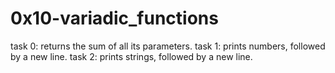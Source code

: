 # 0x10-variadic_functions

task 0: returns the sum of all its parameters.
task 1:  prints numbers, followed by a new line.
task 2: prints strings, followed by a new line.
